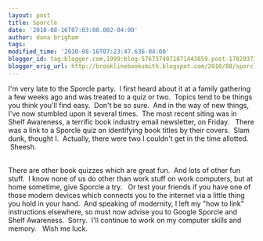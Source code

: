 ```yaml
---
layout: post
title: Sporcle
date: '2010-08-16T07:03:00.002-04:00'
author: dana brigham
tags: 
modified_time: '2010-08-16T07:23:47.636-04:00'
blogger_id: tag:blogger.com,1999:blog-5767374071871443859.post-1782937384918271927
blogger_orig_url: http://brooklinebooksmith.blogspot.com/2010/08/sporcle.html
---
```


I'm very late to the Sporcle party.  I first heard about it at a family gathering a few weeks ago and was treated to a quiz or two.  Topics tend to be things you think you'll find easy.  Don't be so sure.  And in the way of new things, I've now stumbled upon it several times.  The most recent siting was in Shelf Awareness, a terrific book industry email newsletter, on Friday.   There was a link to a Sporcle quiz on identifying book titles by their covers.  Slam dunk, thought I.  Actually, there were two I couldn't get in the time allotted.  Sheesh.<div> </div><div>There are other book quizzes which are great fun.  And lots of other fun stuff.  I know none of us do other than work stuff on work computers, but at home sometime, give Sporcle a try.   Or test your friends if you have one of those modern devices which connects you to the internet via a little thing you hold in your hand.  And speaking of modernity, I left my "how to link" instructions elsewhere, so must now advise you to Google Sporcle and Shelf Awareness.  Sorry.  I'll continue to work on my computer skills and memory.   Wish me luck.</div>